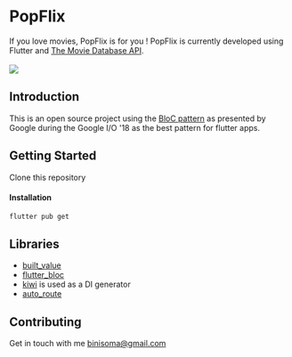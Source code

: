 # PopFlix

If you love movies, PopFlix is for you ! PopFlix is currently developed using Flutter and [The Movie Database API](https://www.themoviedb.org/).
<br/>
<br/>
![](popflix.gif)
## Introduction

This is an open source project using the [BloC pattern](https://www.youtube.com/watch?v=RS36gBEp8OI&feature=emb_title) as presented by Google during the Google I/O '18 as the best pattern for flutter apps.
## Getting Started

Clone this repository

#### Installation

```bash
flutter pub get
```

## Libraries

- [built_value](https://pub.dev/packages/built_value)
- [flutter_bloc](https://pub.dev/packages/flutter_bloc)
- [kiwi](https://pub.dev/packages/kiwi) is used as a DI generator
- [auto_route](https://pub.dev/packages/auto_route)

## Contributing

Get in touch with me [binisoma@gmail.com](mailto:binisoma@gmail.com)